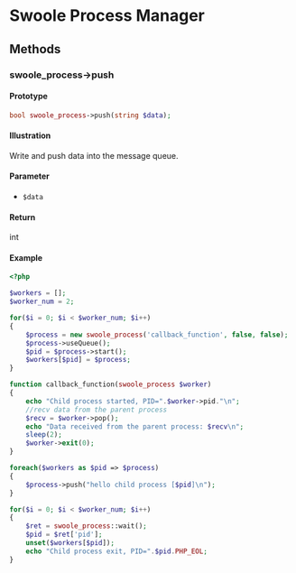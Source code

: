 # Swoole Process Manager

## Methods 

### swoole_process->push

#### Prototype

```php
bool swoole_process->push(string $data);
```

#### Illustration

Write and push data into the message queue.

#### Parameter

- `$data`

#### Return

int

#### Example
``` php
<?php

$workers = [];
$worker_num = 2;

for($i = 0; $i < $worker_num; $i++)
{
    $process = new swoole_process('callback_function', false, false);
    $process->useQueue();
    $pid = $process->start();
    $workers[$pid] = $process;
}

function callback_function(swoole_process $worker)
{
    echo "Child process started, PID=".$worker->pid."\n";
    //recv data from the parent process
    $recv = $worker->pop();
    echo "Data received from the parent process: $recv\n";
    sleep(2);
    $worker->exit(0);
}

foreach($workers as $pid => $process)
{
    $process->push("hello child process [$pid]\n");
}

for($i = 0; $i < $worker_num; $i++)
{
    $ret = swoole_process::wait();
    $pid = $ret['pid'];
    unset($workers[$pid]);
    echo "Child process exit, PID=".$pid.PHP_EOL;
}
```
